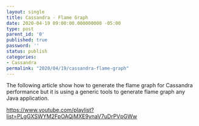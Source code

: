 ```yaml
---
layout: single
title: Cassandra - Flame Graph
date: 2020-04-19 09:00:00.000000000 -05:00
type: post
parent_id: '0'
published: true
password: ''
status: publish
categories:
- Cassandra
permalink: "2020/04/19/cassandra-flame-graph"
---
```


The following article show how to generate the flame graph for Cassandra performance but it is using a generic tools to generate flame graph any Java application.

https://www.youtube.com/playlist?list=PLgGXSWYM2FpOAQjMXE9ynaV7uDrPVpGWw
